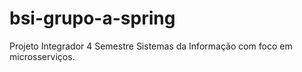 # bsi-grupo-a-spring
Projeto Integrador 4 Semestre Sistemas da Informação com foco em microsserviços.
